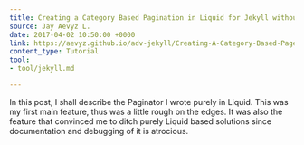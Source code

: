 ```yaml
---
title: Creating a Category Based Pagination in Liquid for Jekyll without Gems
source: Jay Aevyz L.
date: 2017-04-02 10:50:00 +0000
link: https://aevyz.github.io/adv-jekyll/Creating-A-Category-Based-Pager-In-Liquid.html
content_type: Tutorial
tool:
- tool/jekyll.md

---
```

In this post, I shall describe the Paginator I wrote purely in Liquid. This was my first main feature, thus was a little rough on the edges. It was also the feature that convinced me to ditch purely Liquid based solutions since documentation and debugging of it is atrocious.
